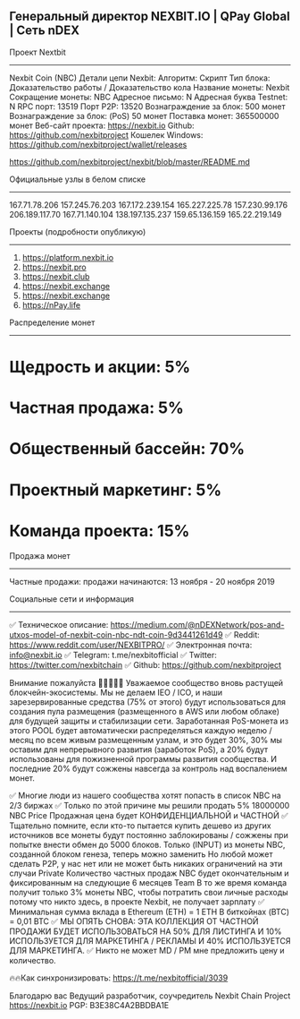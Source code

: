 Генеральный директор NEXBIT.IO | QPay Global | Сеть nDEX
--------------------------------------------------------
Проект Nextbit
**************
Nexbit Coin (NBC)
Детали цепи Nexbit:
Алгоритм: Скрипт
Тип блока: Доказательство работы / Доказательство кола
Название монеты: Nexbit
Сокращение монеты: NBC
Адресное письмо: N
Адресная буква Testnet: N
RPC порт: 13519
Порт P2P: 13520
Вознаграждение за блок: 500 монет
Вознаграждение за блок: (PoS) 50 монет
Поставка монет: 365500000 монет
Веб-сайт проекта: https://nexbit.io
Github: https://github.com/nexbitproject
Кошелек Windows: https://github.com/nexbitproject/wallet/releases

https://github.com/nexbitproject/nexbit/blob/master/README.md

Официальные узлы в белом списке
***************
167.71.78.206
157.245.76.203
167.172.239.154
165.227.225.78
157.230.99.176
206.189.117.70
167.71.140.104
138.197.135.237
159.65.136.159
165.22.219.149

Проекты (подробности опубликую)
******************************
1. https://platform.nexbit.io
2. https://nexbit.pro
3. https://nexbit.club
4. https://nexbit.exchange
5. https://nexbit.exchange
6. https://nPay.life

Распределение монет
*******************
# Щедрость и акции: 5%
# Частная продажа: 5%
# Общественный бассейн: 70%
# Проектный маркетинг: 5%
# Команда проекта: 15%

Продажа монет
*************
Частные продажи: продажи начинаются: 13 ноября - 20 ноября 2019

Социальные сети и информация
****************************
✅ Техническое описание: https://medium.com/@nDEXNetwork/pos-and-utxos-model-of-nexbit-coin-nbc-ndt-coin-9d3441261d49
✅ Reddit: https://www.reddit.com/user/NEXBITPRO/
✅ Электронная почта: info@nexbit.io
✅ Telegram: t.me/nexbitofficial
✅ Twitter: https://twitter.com/nexbitchain
✅ Github: https://github.com/nexbitproject

Внимание пожалуйста
🥁🥁🥁🥁🥁
Уважаемое сообщество вновь растущей блокчейн-экосистемы. Мы не делаем IEO / ICO, и наши зарезервированные средства (75% от этого) будут использоваться для создания пула размещения (размещенного в AWS или любом облаке) для будущей защиты и стабилизации сети. Заработанная PoS-монета из этого POOL будет автоматически распределяться каждую неделю / месяц по всем живым размещенным узлам, и это будет 30%, 30% мы оставим для непрерывного развития (заработок PoS), а 20% будут использованы для пожизненной программы развития сообщества.
И последние 20% будут сожжены навсегда за контроль над воспалением монет.

✅ Многие люди из нашего сообщества хотят попасть в список NBC на 2/3 биржах
✅ Только по этой причине мы решили продать 5% 18000000 NBC
    Price Продажная цена будет КОНФИДЕНЦИАЛЬНОЙ и ЧАСТНОЙ
✅ Тщательно помните, если кто-то пытается купить дешево из других источников
    все монеты будут постоянно заблокированы / сожжены при попытке внести обмен
    до 5000 блоков.
    Только (INPUT) из монеты NBC, созданной блоком генеза, теперь можно заменить
    Но любой может сделать P2P, у нас нет или не может быть никаких ограничений на эти случаи
    Private Количество частных продаж NBC будет окончательным и фиксированным на следующие 6 месяцев
    Team В то же время команда получит только 3% монеты NBC, чтобы потратить свои личные расходы
    потому что никто здесь, в проекте Nexbit, не получает зарплату
✅ Минимальная сумма вклада в Ethereum (ETH) = 1 ETH
    В биткойнах (BTC) = 0,01 BTC
✅ МЫ ОПЯТЬ СНОВА: ЭТА КОЛЛЕКЦИЯ ОТ ЧАСТНОЙ ПРОДАЖИ БУДЕТ ИСПОЛЬЗОВАТЬСЯ НА 50% ДЛЯ ЛИСТИНГА
    И 10% ИСПОЛЬЗУЕТСЯ ДЛЯ МАРКЕТИНГА / РЕКЛАМЫ И 40% ИСПОЛЬЗУЕТСЯ ДЛЯ МАРКЕТИНГА.
✅ Никто не может MD / PM мне предложить цену и количество.

🔥🔥Как синхронизировать: https://t.me/nexbitofficial/3039


Благодарю вас
Ведущий разработчик, соучредитель
Nexbit Chain Project
https://nexbit.io
PGP: B3E38C4A2BBDBA1E
